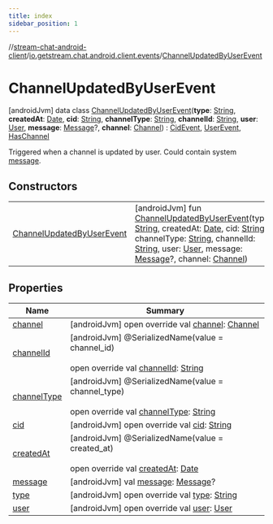 ```yaml
---
title: index
sidebar_position: 1
---
```

//[stream-chat-android-client](../../../index.md)/[io.getstream.chat.android.client.events](../index.md)/[ChannelUpdatedByUserEvent](index.md)



# ChannelUpdatedByUserEvent  
 [androidJvm] data class [ChannelUpdatedByUserEvent](index.md)(**type**: [String](https://kotlinlang.org/api/latest/jvm/stdlib/kotlin/-string/index.html), **createdAt**: [Date](https://developer.android.com/reference/kotlin/java/util/Date.html), **cid**: [String](https://kotlinlang.org/api/latest/jvm/stdlib/kotlin/-string/index.html), **channelType**: [String](https://kotlinlang.org/api/latest/jvm/stdlib/kotlin/-string/index.html), **channelId**: [String](https://kotlinlang.org/api/latest/jvm/stdlib/kotlin/-string/index.html), **user**: [User](../../io.getstream.chat.android.client.models/User/index.md), **message**: [Message](../../io.getstream.chat.android.client.models/Message/index.md)?, **channel**: [Channel](../../io.getstream.chat.android.client.models/Channel/index.md)) : [CidEvent](../CidEvent/index.md), [UserEvent](../UserEvent/index.md), [HasChannel](../HasChannel/index.md)

Triggered when a channel is updated by user. Could contain system [message](message.md).

   


## Constructors  
  
| | |
|---|---|
| <a name="io.getstream.chat.android.client.events/ChannelUpdatedByUserEvent/ChannelUpdatedByUserEvent/#kotlin.String#java.util.Date#kotlin.String#kotlin.String#kotlin.String#io.getstream.chat.android.client.models.User#io.getstream.chat.android.client.models.Message?#io.getstream.chat.android.client.models.Channel/PointingToDeclaration/"></a>[ChannelUpdatedByUserEvent](ChannelUpdatedByUserEvent.md)| <a name="io.getstream.chat.android.client.events/ChannelUpdatedByUserEvent/ChannelUpdatedByUserEvent/#kotlin.String#java.util.Date#kotlin.String#kotlin.String#kotlin.String#io.getstream.chat.android.client.models.User#io.getstream.chat.android.client.models.Message?#io.getstream.chat.android.client.models.Channel/PointingToDeclaration/"></a> [androidJvm] fun [ChannelUpdatedByUserEvent](ChannelUpdatedByUserEvent.md)(type: [String](https://kotlinlang.org/api/latest/jvm/stdlib/kotlin/-string/index.html), createdAt: [Date](https://developer.android.com/reference/kotlin/java/util/Date.html), cid: [String](https://kotlinlang.org/api/latest/jvm/stdlib/kotlin/-string/index.html), channelType: [String](https://kotlinlang.org/api/latest/jvm/stdlib/kotlin/-string/index.html), channelId: [String](https://kotlinlang.org/api/latest/jvm/stdlib/kotlin/-string/index.html), user: [User](../../io.getstream.chat.android.client.models/User/index.md), message: [Message](../../io.getstream.chat.android.client.models/Message/index.md)?, channel: [Channel](../../io.getstream.chat.android.client.models/Channel/index.md))   <br/>|


## Properties  
  
|  Name |  Summary | 
|---|---|
| <a name="io.getstream.chat.android.client.events/ChannelUpdatedByUserEvent/channel/#/PointingToDeclaration/"></a>[channel](channel.md)| <a name="io.getstream.chat.android.client.events/ChannelUpdatedByUserEvent/channel/#/PointingToDeclaration/"></a> [androidJvm] open override val [channel](channel.md): [Channel](../../io.getstream.chat.android.client.models/Channel/index.md)   <br/>|
| <a name="io.getstream.chat.android.client.events/ChannelUpdatedByUserEvent/channelId/#/PointingToDeclaration/"></a>[channelId](channelId.md)| <a name="io.getstream.chat.android.client.events/ChannelUpdatedByUserEvent/channelId/#/PointingToDeclaration/"></a> [androidJvm] @SerializedName(value = channel_id)  <br/>  <br/>open override val [channelId](channelId.md): [String](https://kotlinlang.org/api/latest/jvm/stdlib/kotlin/-string/index.html)   <br/>|
| <a name="io.getstream.chat.android.client.events/ChannelUpdatedByUserEvent/channelType/#/PointingToDeclaration/"></a>[channelType](channelType.md)| <a name="io.getstream.chat.android.client.events/ChannelUpdatedByUserEvent/channelType/#/PointingToDeclaration/"></a> [androidJvm] @SerializedName(value = channel_type)  <br/>  <br/>open override val [channelType](channelType.md): [String](https://kotlinlang.org/api/latest/jvm/stdlib/kotlin/-string/index.html)   <br/>|
| <a name="io.getstream.chat.android.client.events/ChannelUpdatedByUserEvent/cid/#/PointingToDeclaration/"></a>[cid](cid.md)| <a name="io.getstream.chat.android.client.events/ChannelUpdatedByUserEvent/cid/#/PointingToDeclaration/"></a> [androidJvm] open override val [cid](cid.md): [String](https://kotlinlang.org/api/latest/jvm/stdlib/kotlin/-string/index.html)   <br/>|
| <a name="io.getstream.chat.android.client.events/ChannelUpdatedByUserEvent/createdAt/#/PointingToDeclaration/"></a>[createdAt](createdAt.md)| <a name="io.getstream.chat.android.client.events/ChannelUpdatedByUserEvent/createdAt/#/PointingToDeclaration/"></a> [androidJvm] @SerializedName(value = created_at)  <br/>  <br/>open override val [createdAt](createdAt.md): [Date](https://developer.android.com/reference/kotlin/java/util/Date.html)   <br/>|
| <a name="io.getstream.chat.android.client.events/ChannelUpdatedByUserEvent/message/#/PointingToDeclaration/"></a>[message](message.md)| <a name="io.getstream.chat.android.client.events/ChannelUpdatedByUserEvent/message/#/PointingToDeclaration/"></a> [androidJvm] val [message](message.md): [Message](../../io.getstream.chat.android.client.models/Message/index.md)?   <br/>|
| <a name="io.getstream.chat.android.client.events/ChannelUpdatedByUserEvent/type/#/PointingToDeclaration/"></a>[type](type.md)| <a name="io.getstream.chat.android.client.events/ChannelUpdatedByUserEvent/type/#/PointingToDeclaration/"></a> [androidJvm] open override val [type](type.md): [String](https://kotlinlang.org/api/latest/jvm/stdlib/kotlin/-string/index.html)   <br/>|
| <a name="io.getstream.chat.android.client.events/ChannelUpdatedByUserEvent/user/#/PointingToDeclaration/"></a>[user](user.md)| <a name="io.getstream.chat.android.client.events/ChannelUpdatedByUserEvent/user/#/PointingToDeclaration/"></a> [androidJvm] open override val [user](user.md): [User](../../io.getstream.chat.android.client.models/User/index.md)   <br/>|

